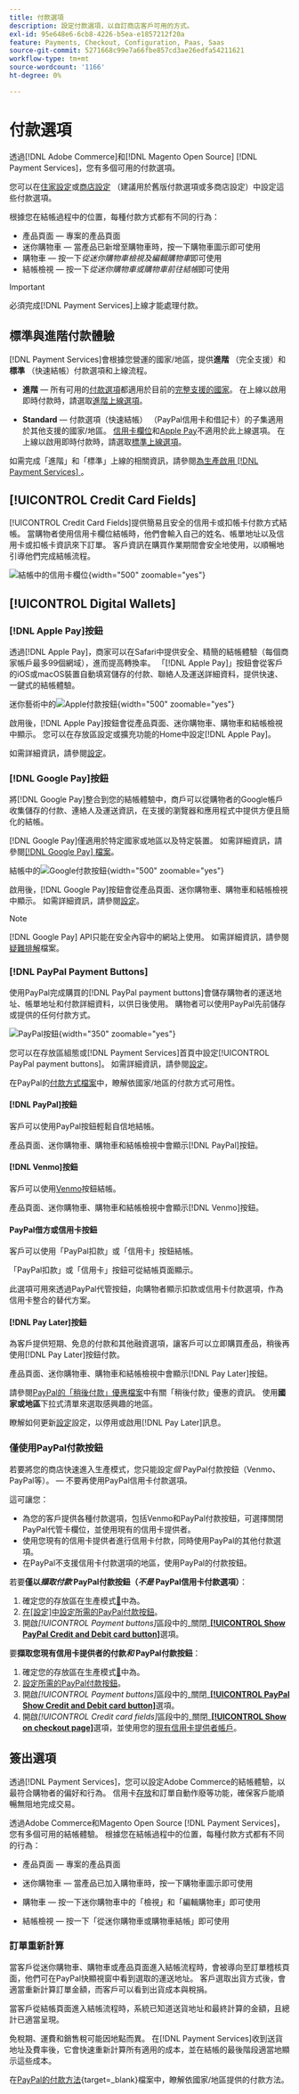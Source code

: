 ```yaml
---
title: 付款選項
description: 設定付款選項，以自訂商店客戶可用的方式。
exl-id: 95e648e6-6cb8-4226-b5ea-e1857212f20a
feature: Payments, Checkout, Configuration, Paas, Saas
source-git-commit: 5271668c99e7a66fbe857cd3ae26edfa54211621
workflow-type: tm+mt
source-wordcount: '1166'
ht-degree: 0%

---
```


# 付款選項

透過[!DNL Adobe Commerce]和[!DNL Magento Open Source] [!DNL Payment Services]，您有多個可用的付款選項。

您可以在[住家設定](payments-home.md)或[商店設定](configure-admin.md) （建議用於舊版付款選項或多商店設定）中設定這些付款選項。

根據您在結帳過程中的位置，每種付款方式都有不同的行為：

* 產品頁面 — 專案的產品頁面
* 迷你購物車 — 當產品已新增至購物車時，按一下購物車圖示即可使用
* 購物車 — 按一下&#x200B;_從迷你購物車檢視及編輯購物車_&#x200B;即可使用
* 結帳檢視 — 按一下&#x200B;_從迷你購物車或購物車前往結帳_&#x200B;即可使用

>[!IMPORTANT]
>
>必須完成[!DNL Payment Services]上線才能處理付款。

## 標準與進階付款體驗

[!DNL Payment Services]會根據您營運的國家/地區，提供&#x200B;**進階** （完全支援）和&#x200B;**標準** （快速結帳）付款選項和上線流程。

* **進階** — 所有可用的[付款選項](../payment-services/payments-options.md)都適用於目前的[完整支援的國家](../payment-services/introduction.md#availability)。 在上線以啟用即時付款時，請選取[進階上線選項](../payment-services/production.md#advanced-onboarding)。

* **Standard** — 付款選項（快速結帳） （PayPal信用卡和借記卡）的子集適用於其他支援的國家/地區。 [信用卡欄位](#credit-card-fields)和[Apple Pay](#apple-pay-button)不適用於此上線選項。 在上線以啟用即時付款時，請選取[標準上線選項](../payment-services/production.md#standard-onboarding)。

如需完成「進階」和「標準」上線的相關資訊，請參閱[為生產啟用 [!DNL Payment Services] ](../payment-services/production.md#complete-merchant-onboarding)。

## [!UICONTROL Credit Card Fields]

[!UICONTROL Credit Card Fields]提供簡易且安全的信用卡或扣帳卡付款方式結帳。 當購物者使用信用卡欄位結帳時，他們會輸入自己的姓名、帳單地址以及信用卡或扣帳卡資訊來下訂單。 客戶資訊在購買作業期間會安全地使用，以順暢地引導他們完成結帳流程。

![結帳中的信用卡欄位](assets/credit-card-fields.png){width="500" zoomable="yes"}

## [!UICONTROL Digital Wallets]

### [!DNL Apple Pay]按鈕

透過[!DNL Apple Pay]，商家可以在Safari中提供安全、精簡的結帳體驗（每個商家帳戶最多99個網域），進而提高轉換率。 「[!DNL Apple Pay]」按鈕會從客戶的iOS或macOS裝置自動填寫儲存的付款、聯絡人及運送詳細資料，提供快速、一鍵式的結帳體驗。

迷你藝術中的![Apple付款按鈕](assets/applepay-button.png){width="500" zoomable="yes"}

啟用後，[!DNL Apple Pay]按鈕會從產品頁面、迷你購物車、購物車和結帳檢視中顯示。 您可以在存放區設定或擴充功能的Home中設定[!DNL Apple Pay]。

如需詳細資訊，請參閱[設定](settings.md#apple-pay)。

### [!DNL Google Pay]按鈕

將[!DNL Google Pay]整合到您的結帳體驗中，商戶可以從購物者的Google帳戶收集儲存的付款、連絡人及運送資訊，在支援的瀏覽器和應用程式中提供方便且簡化的結帳。

[!DNL Google Pay]僅適用於特定國家或地區以及特定裝置。 如需詳細資訊，請參閱[[!DNL Google Pay] 檔案](https://developer.paypal.com/docs/checkout/apm/google-pay/#link-googlepayintegration)。

結帳中的![Google付款按鈕](assets/google-pay-button.png){width="500" zoomable="yes"}

啟用後，[!DNL Google Pay]按鈕會從產品頁面、迷你購物車、購物車和結帳檢視中顯示。 如需詳細資訊，請參閱[設定](configure-admin.md)。

>[!NOTE]
>
> [!DNL Google Pay] API只能在安全內容中的網站上使用。 如需詳細資訊，請參閱[疑難排解](https://developers.google.com/pay/api/web/support/troubleshooting)檔案。

### [!DNL PayPal Payment Buttons]

使用PayPal完成購買的[!DNL PayPal payment buttons]會儲存購物者的運送地址、帳單地址和付款詳細資料，以供日後使用。 購物者可以使用PayPal先前儲存或提供的任何付款方式。

![PayPal按鈕](assets/paypal-button.png){width="350" zoomable="yes"}

您可以在存放區組態或[!DNL Payment Services]首頁中設定[!UICONTROL PayPal payment buttons]。 如需詳細資訊，請參閱[設定](settings.md#payment-buttons)。

在PayPal的[付款方式檔案](https://developer.paypal.com/docs/checkout/payment-methods/)中，瞭解依國家/地區的付款方式可用性。

#### [!DNL PayPal]按鈕

客戶可以使用PayPal按鈕輕鬆自信地結帳。

產品頁面、迷你購物車、購物車和結帳檢視中會顯示[!DNL PayPal]按鈕。

#### [!DNL Venmo]按鈕

客戶可以使用[Venmo](https://venmo.com/)按鈕結帳。

產品頁面、迷你購物車、購物車和結帳檢視中會顯示[!DNL Venmo]按鈕。

#### PayPal借方或信用卡按鈕

客戶可以使用「PayPal扣款」或「信用卡」按鈕結帳。

「PayPal扣款」或「信用卡」按鈕可從結帳頁面顯示。

此選項可用來透過PayPal代管按鈕，向購物者顯示扣款或信用卡付款選項，作為信用卡整合的替代方案。

#### [!DNL Pay Later]按鈕

為客戶提供短期、免息的付款和其他融資選項，讓客戶可以立即購買產品，稍後再使用[!DNL Pay Later]按鈕付款。

產品頁面、迷你購物車、購物車和結帳檢視中會顯示[!DNL Pay Later]按鈕。

請參閱[PayPal的「稍後付款」優惠檔案](https://developer.paypal.com/docs/checkout/pay-later/us/)中有關「稍後付款」優惠的資訊。 使用&#x200B;**國家或地區**&#x200B;下拉式清單來選取感興趣的地區。

瞭解如何更新[設定](settings.md#payment-buttons)設定，以停用或啟用[!DNL Pay Later]訊息。

### 僅使用PayPal付款按鈕

若要將您的商店快速進入生產模式，您只能設定&#x200B;_個_ PayPal付款按鈕（Venmo、PayPal等）。 — 不要再使用PayPal信用卡付款選項。

這可讓您：

* 為您的客戶提供各種付款選項，包括Venmo和PayPal付款按鈕，可選擇關閉PayPal代管卡欄位，並使用現有的信用卡提供者。
* 使用您現有的信用卡提供者進行信用卡付款，同時使用PayPal的其他付款選項。
* 在PayPal不支援信用卡付款選項的地區，使用PayPal的付款按鈕。

若要&#x200B;**僅以&#x200B;_擷取付款_ PayPal付款按鈕（_不是_ PayPal信用卡付款選項）**：

1. 確定您的存放區在生產模式[&#128279;](settings.md#enable-payment-services)中為。
1. [在[設定]中設定所需的PayPal付款按鈕](settings.md#payment-buttons)。
1. 開啟&#x200B;_[!UICONTROL Payment buttons]_&#x200B;區段中的_&#x200B;關閉&#x200B;_&#x200B;**[[!UICONTROL Show PayPal Credit and Debit card button]](settings.md#payment-buttons)**&#x200B;選項。

要&#x200B;**擷取您現有信用卡提供者的付款&#x200B;_和_ PayPal付款按鈕**：

1. 確定您的存放區在生產模式[&#128279;](settings.md#enable-payment-services)中為。
1. [設定所需的PayPal付款按鈕](settings.md#payment-buttons)。
1. 開啟&#x200B;_[!UICONTROL Payment buttons]_&#x200B;區段中的_&#x200B;關閉&#x200B;_&#x200B;**[[!UICONTROL PayPal Show Credit and Debit card button]](settings.md#payment-buttons)**&#x200B;選項。
1. 開啟&#x200B;_[!UICONTROL Credit card fields]_&#x200B;區段中的_&#x200B;關閉&#x200B;_&#x200B;**[[!UICONTROL Show on checkout page]](settings.md#credit-card-fields)**&#x200B;選項，並使用您的[現有信用卡提供者帳戶](https://experienceleague.adobe.com/docs/commerce-admin/stores-sales/payments/payments.html#payments)。

## 簽出選項

透過[!DNL Payment Services]，您可以設定Adobe Commerce的結帳體驗，以最符合購物者的偏好和行為。 信用卡[存放](vaulting.md)和訂單自動作廢等功能，確保客戶能順暢無阻地完成交易。

透過Adobe Commerce和Magento Open Source [!DNL Payment Services]，您有多個可用的結帳體驗。 根據您在結帳過程中的位置，每種付款方式都有不同的行為：

* 產品頁面 — 專案的產品頁面

* 迷你購物車 — 當產品已加入購物車時，按一下購物車圖示即可使用

* 購物車 — 按一下迷你購物車中的「檢視」和「編輯購物車」即可使用

* 結帳檢視 — 按一下「從迷你購物車或購物車結帳」即可使用

### 訂單重新計算

當客戶從迷你購物車、購物車或產品頁面進入結帳流程時，會被導向至訂單稽核頁面，他們可在PayPal快顯視窗中看到選取的運送地址。 客戶選取出貨方式後，會適當重新計算訂單金額，而客戶可以看到出貨成本與稅捐。

當客戶從結帳頁面進入結帳流程時，系統已知道送貨地址和最終計算的金額，且總計已適當呈現。

免稅期、運費和銷售稅可能因地點而異。 在[!DNL Payment Services]收到送貨地址及費率後，它會快速重新計算所有適用的成本，並在結帳的最後階段適當地顯示這些成本。

在[PayPal的付款方法](https://developer.paypal.com/docs/checkout/payment-methods/){target=_blank}檔案中，瞭解依國家/地區提供的付款方法。
